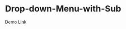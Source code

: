 # Drop-down-Menu-with-Sub
[Demo Link](https://dev-parimal.github.io/Drop-down-Menu-with-Sub/index.html)
